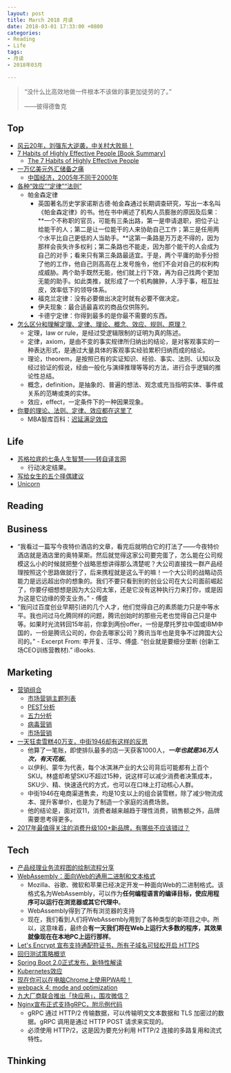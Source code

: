 ```yaml
---
layout: post
title: March 2018 月读
date: 2018-03-01 17:33:00 +0800
categories:
- Reading
- Life
tags:
- 月读
- 2018年03月

---
```


<blockquote class="blockquote-center">
<p>“没什么比高效地做一件根本不该做的事更加徒劳的了。”</p>
<p>——彼得德鲁克</p>
</blockquote>

## Top

- [风云20年，刘强东大逆袭，中关村大败局！](http://cj.sina.com.cn/article/detail/5617133798/410079)
- [7 Habits of Highly Effective People [Book Summary]](https://blog.hubspot.com/sales/habits-of-highly-effective-people-summary)
	- [The 7 Habits of Highly Effective People](https://en.wikipedia.org/wiki/The_7_Habits_of_Highly_Effective_People)
- [一万亿美元外汇储备之痛](http://www.ruanyifeng.com/blog/2006/09/a_difficult_dilemma_of_a_trillion_china_foreign_exchange_reserve.html)
	- [中国经济，2005年不同于2000年](http://www.ruanyifeng.com/blog/2005/08/20052000.html)
- [各种“效应”“定律”“法则”](https://www.douban.com/note/317998269/)
	- 帕金森定律
		- 英国著名历史学家诺斯古德·帕金森通过长期调查研究，写出一本名叫《帕金森定律》的书。他在书中阐述了机构人员膨胀的原因及后果：**一个不称职的官员，可能有三条出路，第一是申请退职，把位子让给能干的人；第二是让一位能干的人来协助自己工作；第三是任用两个水平比自己更低的人当助手。**这第一条路是万万走不得的，因为那样会丧失许多权利；第二条路也不能走，因为那个能干的人会成为自己的对手；看来只有第三条路最适宜。于是，两个平庸的助手分担了他的工作，他自己则高高在上发号施令，他们不会对自己的权利构成威胁。两个助手既然无能，他们就上行下效，再为自己找两个更加无能的助手。如此类推，就形成了一个机构臃肿，人浮于事，相互扯皮，效率低下的领导体系。
		- 福克兰定律：没有必要做出决定时就有必要不做决定。
		- 伊夫现象：最合适最喜欢的商品仅供陈列。
		- 卡德宁定律：你得到最多的是你最不需要的东西。
- [怎么区分和理解定理、定律、理论、概念、效应、规则、原理？](https://www.zhihu.com/question/20222198)
	- 定理，law or rule，是经过受逻辑限制的证明为真的陈述。
	- 定律，axiom，是由不变的事实规律所归纳出的结论，是对客观事实的一种表达形式，是通过大量具体的客观事实经验累积归纳而成的结论。
	- 理论，theorem，是按照已有的实证知识、经验、事实、法则、认知以及经过验证的假说，经由一般化与演绎推理等等的方法，进行合乎逻辑的推论性总结。
	- 概念，definition，是抽象的、普遍的想法、观念或充当指明实体、事件或关系的范畴或类的实体。
	- 效应，effect，一定条件下的一种因果现象。
- [你要的理论、法则、定律、效应都在这里了](https://www.jianshu.com/p/7f8461f6f6a0)
	- MBA智库百科：[迟延满足效应](http://wiki.mbalib.com/wiki/%E8%BF%9F%E5%BB%B6%E6%BB%A1%E8%B6%B3%E6%95%88%E5%BA%94)



## Life

- [苏格拉底的七条人生智慧——转自译言网](https://www.douban.com/note/77658670/)
	- 行动决定结果。
- [写给女生的五个择偶建议](https://mp.weixin.qq.com/s?__biz=MzAxNzI4MTMwMw==&mid=210316002&idx=1&sn=3f557aa353d353753cdf9489d22f6841&scene=20#rd)
- [Unicorn](https://en.wikipedia.org/wiki/Unicorn)

## Reading


## Business

- “我看过一篇写今夜特价酒店的文章，看完后就明白它的打法了——今夜特价酒店就是酒店里的奥特莱斯。然后就觉得这家公司要完蛋了，怎么能在公司规模这么小的时候就把整个战略思想讲得那么清楚呢？大公司直接找一群产品经理按照这个思路做就行了，后来携程就是这么干的嘛！一个大公司的战略动员能力是远远超出你的想象的。我们不要只看到别的创业公司在大公司面前崛起了，你要仔细想想是因为大公司太笨，还是它没有这种执行力来打你，或是因为这是它边缘的旁支业务。” - 傅盛
- “我问过百度创业早期引进的几个人才，他们觉得自己的素质能力只是中等水平。我也问过马化腾同样的问题，腾讯创始时的那些元老也觉得自己只是中等。如果时光流转回15年前，你拿到两份offer，一份是摩托罗拉中国或IBM中国的，一份是腾讯公司的，你会去哪家公司？腾讯当年也是竞争不过跨国大公司的。” - Excerpt From: 李开复、汪华、傅盛. “创业就是要细分垄断 (创新工场CEO训练营教材).” iBooks. 

## Marketing


- [营销组合](https://zh.wikipedia.org/wiki/%E8%90%A5%E9%94%80%E7%BB%84%E5%90%88)
	- [市场营销主题列表](https://zh.wikipedia.org/wiki/%E5%B8%82%E5%9C%BA%E8%90%A5%E9%94%80%E4%B8%BB%E9%A2%98%E5%88%97%E8%A1%A8)
	- [PEST分析](https://zh.wikipedia.org/wiki/PEST%E5%88%86%E6%9E%90)
	- [五力分析](https://zh.wikipedia.org/wiki/%E4%BA%94%E5%8A%9B%E5%88%86%E6%9E%90)
	- [病毒营销](https://zh.wikipedia.org/wiki/%E7%97%85%E6%AF%92%E8%90%A5%E9%94%80)
	- [市场营销](https://zh.wikipedia.org/wiki/%E5%B8%82%E5%9C%BA%E8%90%A5%E9%94%80)
- [一天狂卖雪糕40万支，中街1946却有这样的反思](https://36kr.com/p/5104346.html)
	- 他算了一笔账，即使排队最多的店一天获客1000人，***一年也就是36万人次，有天花板***。
	- 以伊利、蒙牛为代表，每个冰淇淋产业的大公司背后可能都有上百个SKU。林盛却希望SKU不超过15种，说这样可以减少消费者决策成本，SKU少、精、快速迭代的方式，也可以在口味上打动核心人群。
	- 中街1946在电商渠道售卖，均是10支以上的组合装雪糕，除了减少物流成本、提升客单价，也是为了制造一个家庭的消费场景。
	- 他的结论是，面对双11，消费者越来越趋于理性消费，销售额之外，品牌需要思考得更多。
- [2017年最值得关注的消费升级100+新品牌，有哪些不应该错过？](https://www.zhihu.com/question/264360182)

## Tech

- [产品经理业务流程图的绘制流程分享](http://www.woshipm.com/pmd/3864.html)
- [WebAssembly：面向Web的通用二进制和文本格式](http://www.infoq.com/cn/news/2015/06/webassembly-wasm)
	- Mozilla、谷歌、微软和苹果已经决定开发一种面向Web的二进制格式。该格式名为WebAssembly，可以作为**任何编程语言的编译目标，使应用程序可以运行在浏览器或其它代理中**。
	- WebAssembly得到了所有浏览器的支持
	- 现在，我们看到人们将WebAssembly用到了各种类型的新项目之中。所以，这意味着，最终会**有一天我们将在Web上运行大多数的程序，其效果就像现在在本地PC上运行那样**。
- [Let's Encrypt 宣布支持通配符证书，所有子域名可轻松开启 HTTPS](https://mp.weixin.qq.com/s?__biz=MzIwMzg1ODcwMw==&mid=2247487566&idx=1&sn=3eea2bc71b123967fca82934ee1353e7)
- [回归测试策略概览](http://www.infoq.com/cn/articles/regression-testing-strategies)
- [Spring Boot 2.0正式发布，新特性解读](http://www.infoq.com/cn/articles/spring-boot-2.0-new-feature)
- [Kubernetes效应](http://www.infoq.com/cn/articles/kubernetes-effect)
- [现在你可以在电脑Chrome上使用PWA啦！](https://mp.weixin.qq.com/s?__biz=MzIwNjQwMzUwMQ==&mid=2247485814&idx=1&sn=88821f1f5cf41949b4bcf868faf5a07e)
- [webpack 4: mode and optimization](https://medium.com/webpack/webpack-4-mode-and-optimization-5423a6bc597a)
- [九大厂商联合推出「快应用」，围攻微信？](https://zhuanlan.zhihu.com/p/34796337)
- [Nginx宣布正式支持gRPC，附示例代码](https://mp.weixin.qq.com/s?__biz=MzIwMzg1ODcwMw==&mid=2247487585&idx=1&sn=1ebd5b0ce2bd7aca373ad7483641bdb2)
	- gRPC 通过 HTTP/2 传输数据，可以传输明文文本数据和 TLS 加密过的数据。gRPC 调用是通过 HTTP POST 请求来实现的。
	- 必须使用 HTTP/2，这是因为要充分利用 HTTP/2 连接的多路复用和流式特性。


## Thinking

